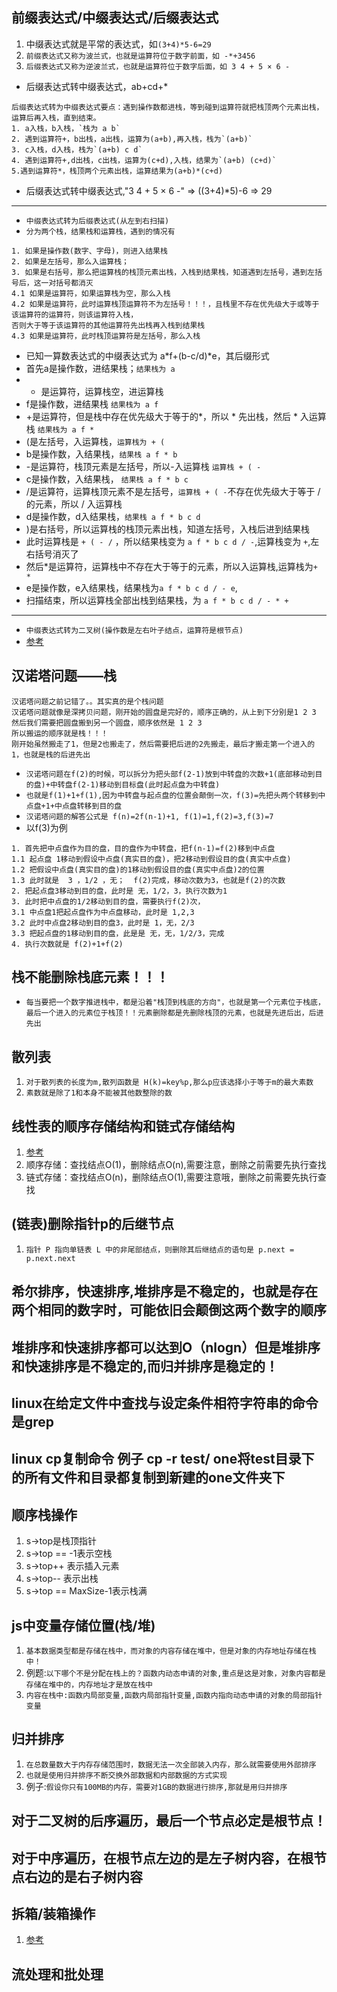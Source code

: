 ## 前缀表达式/中缀表达式/后缀表达式
1. 中缀表达式就是平常的表达式，如`(3+4)*5-6=29`
2. `前缀表达式又称为波兰式，也就是运算符位于数字前面，如 -*+3456`
3. `后缀表达式又称为逆波兰式，也就是运算符位于数字后面，如 3 4 + 5 × 6 -`
* 后缀表达式转中缀表达式，ab+cd+*
```
后缀表达式转为中缀表达式要点：遇到操作数都进栈，等到碰到运算符就把栈顶两个元素出栈，运算后再入栈，直到结束。
1. a入栈，b入栈，`栈为 a b`
2. 遇到运算符+，b出栈，a出栈，运算为(a+b),再入栈，栈为`(a+b)`
3. c入栈，d入栈，栈为`(a+b) c d`
4. 遇到运算符+,d出栈，c出栈，运算为(c+d),入栈，结果为`(a+b) (c+d)`
5.遇到运算符*，栈顶两个元素出栈，运算结果为(a+b)*(c+d)
```
* 后缀表达式转中缀表达式,"3 4 + 5 × 6 -" => ((3+4)*5)-6  => 29
---
* `中缀表达式转为后缀表达式(从左到右扫描)`
* `分为两个栈，结果栈和运算栈，遇到的情况有`
```
1. 如果是操作数(数字、字母)，则进入结果栈
2. 如果是左括号，那么入运算栈；
3. 如果是右括号，那么把运算栈的栈顶元素出栈，入栈到结果栈，知道遇到左括号，遇到左括号后，这一对括号都消灭
4.1 如果是运算符，如果运算栈为空，那么入栈
4.2 如果是运算符，此时运算栈顶运算符不为左括号！！！，且栈里不存在优先级大于或等于该运算符的运算符，则该运算符入栈，
否则大于等于该运算符的其他运算符先出栈再入栈到结果栈
4.3 如果是运算符，此时栈顶运算符是左括号，那么入栈
```
* 已知一算数表达式的中缀表达式为 a*f+(b-c/d)*e，其后缀形式
* 首先a是操作数，进结果栈；`结果栈为 a`
* * 是运算符，运算栈空，进运算栈
* f是操作数，进结果栈  `结果栈为 a f`
* +是运算符，但是栈中存在优先级大于等于的*，所以 * 先出栈，然后 * 入运算栈 `结果栈为 a f *`
* (是左括号，入运算栈，`运算栈为 + (`
* b是操作数，入结果栈，`结果栈 a f * b`
* -是运算符，栈顶元素是左括号，所以-入运算栈 `运算栈 + ( -`
* c是操作数，入结果栈， `结果栈 a f * b c`
* /是运算符，运算栈顶元素不是左括号，`运算栈 + ( -`不存在优先级大于等于 / 的元素，所以 / 入运算栈
* d是操作数，d入结果栈，`结果栈 a f * b c d`
* )是右括号，所以运算栈的栈顶元素出栈，知道左括号，入栈后进到结果栈
* 此时运算栈是 `+ ( - /` ，所以结果栈变为 `a f * b c d / -`,运算栈变为 `+`,左右括号消灭了
* 然后*是运算符，运算栈中不存在大于等于的元素，所以入运算栈,运算栈为`+ *`
* e是操作数，e入结果栈，结果栈为`a f * b c d / - e`,
* 扫描结束，所以运算栈全部出栈到结果栈，为 `a f * b c d / - * +`
---
* `中缀表达式转为二叉树(操作数是左右叶子结点，运算符是根节点)`
* [参考](https://blog.csdn.net/qq_22771739/article/details/88077977)


## 汉诺塔问题——栈
```
汉诺塔问题之前记错了。。其实真的是个栈问题
汉诺塔问题就像是深拷贝问题，刚开始的圆盘是完好的，顺序正确的，从上到下分别是1 2 3
然后我们需要把圆盘搬到另一个圆盘，顺序依然是 1 2 3
所以搬运的顺序就是栈！！！
刚开始虽然搬走了1，但是2也搬走了，然后需要把后进的2先搬走，最后才搬走第一个进入的1，也就是栈的后进先出
```
* `汉诺塔问题在f(2)的时候，可以拆分为把头部f(2-1)放到中转盘的次数+1(底部移动到目的盘)+中转盘f(2-1)移动到目标盘(此时起点盘为中转盘)`
* `也就是f(1)+1+f(1),因为中转盘与起点盘的位置会颠倒一次，f(3)=先把头两个转移到中点盘+1+中点盘转移到目的盘`
* `汉诺塔问题的解答公式是 f(n)=2f(n-1)+1, f(1)=1,f(2)=3,f(3)=7`
* 以f(3)为例
```
1. 首先把中点盘作为目的盘，目的盘作为中转盘，把f(n-1)=f(2)移到中点盘
1.1 起点盘 1移动到假设中点盘(真实目的盘)，把2移动到假设目的盘(真实中点盘)
1.2 把假设中点盘(真实目的盘)的1移动到假设目的盘(真实中点盘)2的位置
1.3 此时就是  3 ，1/2 ，无；  f(2)完成，移动次数为3，也就是f(2)的次数
2. 把起点盘3移动到目的盘，此时是 无，1/2，3，执行次数为1
3. 此时把中点盘的1/2移动到目的盘，需要执行f(2)次，
3.1 中点盘1把起点盘作为中点盘移动，此时是 1,2,3
3.2 此时中点盘2移动到目的盘3，此时是 1，无，2/3
3.3 把起点盘的1移动到目的盘，此是是 无，无，1/2/3，完成
4. 执行次数就是 f(2)+1+f(2)
```

## 栈不能删除栈底元素！！！
* `每当要把一个数字推进栈中，都是沿着"栈顶到栈底的方向"，也就是第一个元素位于栈底，最后一个进入的元素位于栈顶！！元素删除都是先删除栈顶的元素，也就是先进后出，后进先出`

## 散列表
1. `对于散列表的长度为m,散列函数是 H(k)=key%p,那么p应该选择小于等于m的最大素数`
2. `素数就是除了1和本身不能被其他数整除的数`


## 线性表的顺序存储结构和链式存储结构
1. [参考](https://www.cnblogs.com/fly-me/p/lian-shi-cun-chu-jie-gou-he-shun-xu-cun-chu-jie-go.html)
2. 顺序存储：查找结点O(1)，删除结点O(n),需要注意，删除之前需要先执行查找
3. 链式存储：查找结点O(n)，删除结点O(1),需要注意哦，删除之前需要先执行查找

## (链表)删除指针p的后继节点
1. `指针 P 指向单链表 L 中的非尾部结点，则删除其后继结点的语句是 p.next = p.next.next`


## 希尔排序，快速排序,堆排序是不稳定的，也就是存在两个相同的数字时，可能依旧会颠倒这两个数字的顺序
## 堆排序和快速排序都可以达到O（nlogn）但是堆排序和快速排序是不稳定的,而归并排序是稳定的！

## linux在给定文件中查找与设定条件相符字符串的命令是grep
## linux cp复制命令 例子 cp -r test/ one将test目录下的所有文件和目录都复制到新建的one文件夹下

## 顺序栈操作
1. s->top是栈顶指针
2. s->top == -1表示空栈
3. s->top++ 表示插入元素
4. s->top-- 表示出栈
5. s->top == MaxSize-1表示栈满

## js中变量存储位置(栈/堆)
1. `基本数据类型都是存储在栈中，而对象的内容存储在堆中，但是对象的内存地址存储在栈中！`
2. 例题:`以下哪个不是分配在栈上的？函数内动态申请的对象,重点是这是对象，对象内容都是存储在堆中的，内存地址才是放在栈中`
3. `内容在栈中:函数内局部变量,函数内局部指针变量,函数内指向动态申请的对象的局部指针变量`

## 归并排序
1. `在总数量数大于内存存储范围时，数据无法一次全部装入内存，那么就需要使用外部排序`
2. `也就是使用归并排序不断交换外部数据和内部数据的方式实现`
3. 例子:`假设你只有100MB的内存，需要对1GB的数据进行排序,那就是用归并排序`

## 对于二叉树的后序遍历，最后一个节点必定是根节点！
## 对于中序遍历，在根节点左边的是左子树内容，在根节点右边的是右子树内容


## 拆箱/装箱操作
1. [参考](https://www.cnblogs.com/wenber/p/3628944.html)

## 流处理和批处理